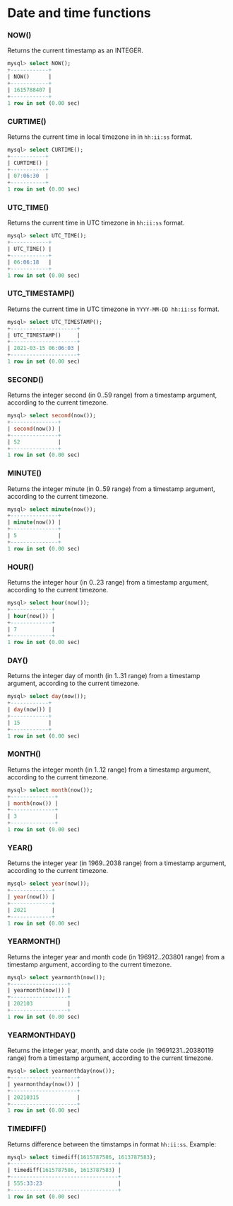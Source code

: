 # Date and time functions

### NOW()
Returns the current timestamp as an INTEGER.
```sql
mysql> select NOW();
+------------+
| NOW()      |
+------------+
| 1615788407 |
+------------+
1 row in set (0.00 sec)
```

### CURTIME()
Returns the current time in local timezone in  in `hh:ii:ss` format.
```sql
mysql> select CURTIME();
+-----------+
| CURTIME() |
+-----------+
| 07:06:30  |
+-----------+
1 row in set (0.00 sec)
```

### UTC_TIME()
Returns the current time in UTC timezone in `hh:ii:ss` format.
```sql
mysql> select UTC_TIME();
+------------+
| UTC_TIME() |
+------------+
| 06:06:18   |
+------------+
1 row in set (0.00 sec)
```

### UTC_TIMESTAMP()
Returns the current time in UTC timezone in `YYYY-MM-DD hh:ii:ss` format.
```sql
mysql> select UTC_TIMESTAMP();
+---------------------+
| UTC_TIMESTAMP()     |
+---------------------+
| 2021-03-15 06:06:03 |
+---------------------+
1 row in set (0.00 sec)
```

### SECOND()
Returns the integer second (in 0..59 range) from a timestamp argument, according to the current timezone.
```sql
mysql> select second(now());
+---------------+
| second(now()) |
+---------------+
| 52            |
+---------------+
1 row in set (0.00 sec)
```

### MINUTE()
Returns the integer minute (in 0..59 range) from a timestamp argument, according to the current timezone.
```sql
mysql> select minute(now());
+---------------+
| minute(now()) |
+---------------+
| 5             |
+---------------+
1 row in set (0.00 sec)
```

### HOUR() 
Returns the integer hour (in 0..23 range) from a timestamp argument, according to the current timezone.
```sql
mysql> select hour(now());
+-------------+
| hour(now()) |
+-------------+
| 7           |
+-------------+
1 row in set (0.00 sec)
```

### DAY()
Returns the integer day of month (in 1..31 range) from a timestamp argument, according to the current timezone.
```sql
mysql> select day(now());
+------------+
| day(now()) |
+------------+
| 15         |
+------------+
1 row in set (0.00 sec)
```

### MONTH()
Returns the integer month (in 1..12 range) from a timestamp argument, according to the current timezone.
```sql
mysql> select month(now());
+--------------+
| month(now()) |
+--------------+
| 3            |
+--------------+
1 row in set (0.00 sec)
```

### YEAR()
Returns the integer year (in 1969..2038 range) from a timestamp argument, according to the current timezone.
```sql
mysql> select year(now());
+-------------+
| year(now()) |
+-------------+
| 2021        |
+-------------+
1 row in set (0.00 sec)
```

### YEARMONTH()
Returns the integer year and month code (in 196912..203801 range) from a timestamp argument, according to the current timezone.
```sql
mysql> select yearmonth(now());
+------------------+
| yearmonth(now()) |
+------------------+
| 202103           |
+------------------+
1 row in set (0.00 sec)
```

### YEARMONTHDAY()
Returns the integer year, month, and date code (in 19691231..20380119 range) from a timestamp argument, according to the current timezone.   
```sql
mysql> select yearmonthday(now());
+---------------------+
| yearmonthday(now()) |
+---------------------+
| 20210315            |
+---------------------+
1 row in set (0.00 sec)
```

### TIMEDIFF()
Returns difference between the timstamps in format `hh:ii:ss`. Example:
```sql
mysql> select timediff(1615787586, 1613787583);
+----------------------------------+
| timediff(1615787586, 1613787583) |
+----------------------------------+
| 555:33:23                        |
+----------------------------------+
1 row in set (0.00 sec)
```
